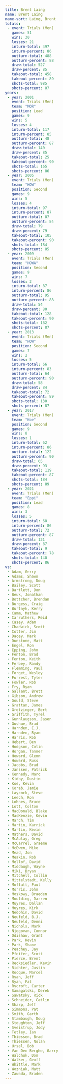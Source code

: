```yaml
---
title: Brent Laing
name: Brent Laing
name-sort: Laing, Brent
totals:
 - event: Trials (Men)
   games: 51
   wins: 30
   losses: 21
   inturn-total: 497
   inturn-percent: 86
   outturn-total: 488
   outturn-percent: 88
   draw-total: 527
   draw-percent: 85
   takeout-total: 458
   takeout-percent: 89
   shots-total: 985
   shots-percent: 87
years:
 - year: 2001
   event: Trials (Men)
   team: "MOR"
   position: Lead
   games: 9
   wins: 5
   losses: 4
   inturn-total: 117
   inturn-percent: 85
   outturn-total: 48
   outturn-percent: 87
   draw-total: 140
   draw-percent: 85
   takeout-total: 25
   takeout-percent: 90
   shots-total: 165
   shots-percent: 86
 - year: 2005
   event: Trials (Men)
   team: "HOW"
   position: Second
   games: 9
   wins: 5
   losses: 4
   inturn-total: 97
   inturn-percent: 87
   outturn-total: 87
   outturn-percent: 84
   draw-total: 79
   draw-percent: 79
   takeout-total: 105
   takeout-percent: 90
   shots-total: 184
   shots-percent: 85
 - year: 2009
   event: Trials (Men)
   team: "HOWA"
   position: Second
   games: 9
   wins: 7
   losses: 2
   inturn-total: 87
   inturn-percent: 86
   outturn-total: 95
   outturn-percent: 88
   draw-total: 54
   draw-percent: 80
   takeout-total: 128
   takeout-percent: 90
   shots-total: 182
   shots-percent: 87
 - year: 2013
   event: Trials (Men)
   team: "HOW"
   position: Second
   games: 7
   wins: 2
   losses: 5
   inturn-total: 66
   inturn-percent: 83
   outturn-total: 64
   outturn-percent: 90
   draw-total: 58
   draw-percent: 84
   takeout-total: 72
   takeout-percent: 89
   shots-total: 130
   shots-percent: 87
 - year: 2017
   event: Trials (Men)
   team: "Koe"
   position: Second
   games: 9
   wins: 8
   losses: 1
   inturn-total: 62
   inturn-percent: 86
   outturn-total: 122
   outturn-percent: 90
   draw-total: 65
   draw-percent: 93
   takeout-total: 119
   takeout-percent: 87
   shots-total: 184
   shots-percent: 89
 - year: 2021
   event: Trials (Men)
   team: "Eppi"
   position: Lead
   games: 8
   wins: 3
   losses: 5
   inturn-total: 68
   inturn-percent: 86
   outturn-total: 72
   outturn-percent: 87
   draw-total: 131
   draw-percent: 87
   takeout-total: 9
   takeout-percent: 78
   shots-total: 140
   shots-percent: 86
vs:
 - Adam, Gerry
 - Adams, Shawn
 - Armstrong, Doug
 - Bailey, Scott
 - Bartlett, Don
 - Beuk, Jonathan
 - Bottcher, Brendan
 - Burgess, Craig
 - Burtnyk, Kerry
 - Camm, Mathew
 - Carruthers, Reid
 - Casey, Adam
 - Chadwick, Scott
 - Cotter, Jim
 - Dacey, Mark
 - Dunstone, Matt
 - Engel, Ron
 - Epping, John
 - Fenton, Brad
 - Fenton, Keith
 - Ferbey, Randy
 - Flemming, Paul
 - Forget, Wesley
 - Forrest, Tyler
 - Fowler, Rob
 - Fry, Ryan
 - Gallant, Brett
 - Gibson, Andrew
 - Gould, Steve
 - Grattan, James
 - Gretzinger, Bert
 - Griffith, Tyrel
 - Gunnlaugson, Jason
 - Gushue, Brad
 - Harnden, E.J.
 - Harnden, Ryan
 - Harris, Rob
 - Hebert, Ben
 - Hodgson, Colin
 - Horgan, Tanner
 - Howard, Glenn
 - Howard, Russ
 - Jacobs, Brad
 - Janssen, Patrick
 - Kennedy, Marc
 - Kidby, Dustin
 - Koe, Kevin
 - Korab, Jamie
 - Laycock, Steve
 - Leech, Ron
 - Lohnes, Bruce
 - Lott, Colton
 - MacDonald, Blake
 - MacKenzie, Kevin
 - March, Tim
 - Martin, Karrick
 - Martin, Kevin
 - Mathers, David
 - McAulay, Greg
 - McCarrel, Graeme
 - McEwen, Mike
 - Mead, Jon
 - Meakin, Rob
 - Mellof, David
 - Middaugh, Wayne
 - Miki, Bryan
 - Mitchell, Collin
 - Mittelstadt, Kelly
 - Moffatt, Paul
 - Morris, John
 - Moskowy, Braeden
 - Moulding, Darren
 - Muyres, Dallan
 - Muyres, Kirk
 - Nedohin, David
 - Neufeld, B.J.
 - Neufeld, Denni
 - Nichols, Mark
 - Njegovan, Connor
 - Odishaw, Grant
 - Park, Kevin
 - Park, Shane
 - Peachey, Jay
 - Pfeifer, Scott
 - Pierce, Brent
 - Recksiedler, Kevin
 - Richter, Justin
 - Rocque, Marcel
 - Ryan, Jeff
 - Ryan, Pat
 - Rycroft, Carter
 - Samagalski, Derek
 - Sawatsky, Rick
 - Schneider, Catlin
 - Sharp, Jeff
 - Simmons, Pat
 - Smith, Garth
 - Stambaugh, Doug
 - Stoughton, Jeff
 - Sveistrup, Jody
 - Tetley, Ian
 - Thiessen, Brad
 - Thiessen, Nolan
 - Ursel, Bob
 - Van Den Berghe, Garry
 - Walchuk, Don
 - Walker, Geoff
 - Whittle, Mark
 - Wozniak, Matt
 - Zawada, Braden
---
```

